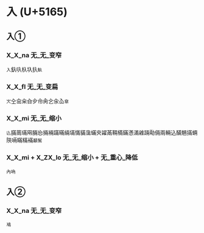 # 入 (U+5165)

## 入①

### X_X_na 无_无_变窄
`入`釞叺杁圦扖`魞`

### X_X_fl 无_无_变扁
`㞥`㒰㒴籴㒲㒱㠳肏㐈汆屳`䓥`

### X_X_mi 无_无_缩小 
`兦`䐽䓣璊㒳脼㤀掚裲蹣暪緉㙢慲䝡濷蟎㚒糴㒼䩫樠鏋懣滿䨀䠃㔝倆兩輛込䤍魎㨺蜽陝啢瞞䊟襔`顢鬗`

### X_X_mi + X_ZX_lo 无_无_缩小 + 无_重心_降低
`內吶`

## 入②

### X_X_na 无_无_变窄
`鳰`
